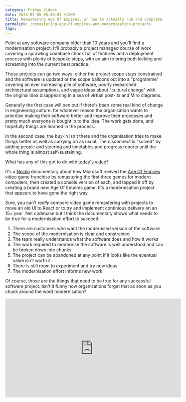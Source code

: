 ```yaml
---
category: Friday Videos
date: 2023-05-05 05:00:01 +1200
title: Remastering Age Of Empires, or how to actually run and complete a software modernisation project
permalink: /remastering-age-of-empires-and-modernisation-projects
tags: 
---
```


Point at any software company older than 10 years and you'll find a modernisation project. It'll probably a project managed course of work covering a sprawling codebase chock full of features and a deployment process with plenty of bespoke steps, with an aim to bring both kicking and screaming into the current best practice. 

These projects can go two ways: either the project scope stays constrained and the software is updated or the scope balloons out into a "programme" covering an ever increasing pile of software, poorly researched architectural assumptions, and vague ideas about "cultural change" with the original idea disappearing in a sea of virtual post-its and Miro diagrams. 

Generally the first case will pan out if there's been some real kind of change in engineering culture: for whatever reason the organisation wants to prioritise making their software better and improve their processes and pretty much everyone is bought in to the idea. The work gets done, and hopefully things are learned in the process.

In the second case, the buy-in isn't there and the organisation tries to make things better as well as carrying on as usual. The disconnect is "solved" by adding people and steering and timetables and progress reports until the whole thing is almost self-sustaining. 

What has any of this got to do with [today's video](https://youtu.be/fJ4TMdIYadc)? 

It's a [Noclip](https://www.noclip.video/) documentary about how Microsoft revived the [Age Of Empires](https://www.ageofempires.com/) video game franchise by remastering the first three games for modern computers, then created a console version of each, and topped it off by creating a brand new Age Of Empires game. It's a modernisation project that appears to have gone the right way. 

Sure, you can't *really* compare video game remastering with projects to move an old UI to React or to try and implement continious delivery on an 15+ year .Net codebase but I think the documentary shows what needs to be true for a modernisation effort to succeed:

1. There are customers who want the modernised version of the software
2. The scope of the modernisation is clear and constrained
3. The team really understands what the software does and how it works
4. The work required to modernise the software is well understood and can be broken down into chunks
5. The project can be abandoned at any point if it looks like the eventual value isn't worth it
6. There is still room to experiment and try new ideas
7. The modernisation effort informs new work

Of course, those are the things that need to be true for any successful software project. Isn't it funny how organisations forget that as soon as you chuck around the word modernisation?

<div class="embed-container"><iframe width="560" height="315" src="https://www.youtube-nocookie.com/embed/fJ4TMdIYadc" frameborder="0" allow="accelerometer; autoplay; encrypted-media; gyroscope; picture-in-picture" allowfullscreen></iframe></div>